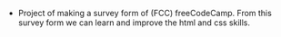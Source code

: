 - Project of making a survey form of (FCC) freeCodeCamp. From this survey form we can learn and improve the html and css skills.
